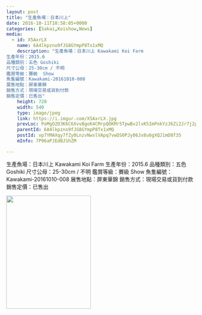 ```yaml
---
layout: post
title: "生產魚場：日本川上" 
date: 2016-10-11T10:58:05+0000 
categories: [Sakai,Koishow,News] 
media:
  - id: X5AxrLX
    name: 6A4lkpzno9fJG8GYmpP8Tx1xMQ
    description: "生產魚場：日本川上 Kawakami Koi Farm
生產年份：2015.6
品種類別：五色 Goshiki
尺寸公母：25-30cm / 不明
鑑賞等級：賽級  Show
魚隻編號：Kawakami-20161010-008
展售地點：屏東華錦
銷售方式：現場交易或貨到付款
銷售定價：已售出"
    height: 720
    width: 540
    type: image/jpeg
    link: https://i.imgur.com/X5AxrLX.jpg
    prevLoc: PoMgO2D3K6C6XvvBgoK4CMrpQOKMr5TpwBv2lvK5ImPnkYzJ6Zi2Jr7j2p28ulpOR069MqIMNRWJq5j9trYop1Q0ZoHzYwWrw9ByFwGqxRxAWLUzkVJRl4kRH96k4JKGlAUnDRqEYAWDcl6MKrGY3AF93YGynoWnur8A1VNNmDHk1L8EZ77wskjowMknXQcYp1NWMV4jsPQ88oop26h6l0lXMPpmsVDj645lv1FOZG95YJxgcOXWVgkW13SEwK5rJx8D
    parentId: 6A4lkpzno9fJG8GYmpP8Tx1xMQ
    postId: vp7YMAXqy7fZy0LnzvNwslVApq7vwDS0PJy06Jx8u6gXQJ1mD8f35
    mInfo: 7P96aPJEdBJShZM

---
```


生產魚場：日本川上 Kawakami Koi Farm
生產年份：2015.6
品種類別：五色 Goshiki
尺寸公母：25-30cm / 不明
鑑賞等級：賽級  Show
魚隻編號：Kawakami-20161010-008
展售地點：屏東華錦
銷售方式：現場交易或貨到付款
銷售定價：已售出


<a href="https://i.imgur.com/X5AxrLX.jpg"><img src="https://i.imgur.com/X5AxrLX.jpg" height="300" width="225" /></a> 
 
